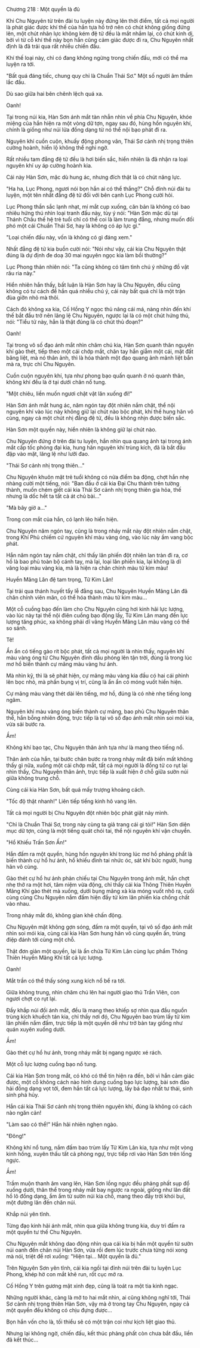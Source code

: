 




Chương 218 : Một quyền là đủ


Khi Chu Nguyên từ trên đài tu luyện này đứng lên thời điểm, tất cả mọi người là phát giác được khí thế của hắn tựa hồ trở nên có chút không giống đứng lên, một chút nhãn lực không kém đệ tử đều là mắt nhắm lại, có chút kinh dị, bởi vì từ cỗ khí thế này bọn hắn cũng cảm giác được đi ra, Chu Nguyên nhất định là đã trải qua rất nhiều chiến đấu.

Khí thế loại này, chỉ có đang không ngừng trong chiến đấu, mới có thể ma luyện ra tới.

"Bất quá đáng tiếc, chung quy chỉ là Chuẩn Thái Sơ." Một số người âm thầm lắc đầu.

Dù sao giữa hai bên chênh lệch quá xa.

Oanh!

Tại trong núi kia, Hàn Sơn ánh mắt tàn nhẫn nhìn về phía Chu Nguyên, khóe miệng của hắn hiện ra một vòng dữ tợn, ngay sau đó, hùng hồn nguyên khí, chính là giống như núi lửa đồng dạng từ nó thể nội bạo phát đi ra.

Nguyên khí cuồn cuộn, khuấy động phong vân, Thái Sơ cảnh nhị trọng thiên cường hoành, hiển lộ không thể nghi ngờ.

Rất nhiều tam đẳng đệ tử đều là hơi biến sắc, hiển nhiên là đã nhận ra loại nguyên khí uy áp cường hoành kia.

Cái này Hàn Sơn, mặc dù hung ác, nhưng đích thật là có chút năng lực.

"Ha ha, Lục Phong, ngươi nói bọn hắn ai có thể thắng?" Chỗ đỉnh núi đài tu luyện, một tên nhất đẳng đệ tử đối với bên cạnh Lục Phong cười hỏi.

Lục Phong thần sắc lạnh nhạt, mí mắt cụp xuống, căn bản là không có bao nhiêu hứng thú nhìn loại tranh đấu này, tùy ý nói: "Hàn Sơn mặc dù tại Thánh Châu thế hệ trẻ tuổi chỉ có thể coi là làm trung đẳng, nhưng muốn đối phó một cái Chuẩn Thái Sơ, hay là không có áp lực gì."

"Loại chiến đấu này, vốn là không có gì đáng xem."

Nhất đẳng đệ tử kia buồn cười nói: "Nói như vậy, cái kia Chu Nguyên thật đúng là dự định đe doạ 30 mai nguyên ngọc kia làm bồi thường?"

Lục Phong thản nhiên nói: "Ta cũng không có tâm tình chú ý những đồ vật râu ria này."

Hiển nhiên hắn thấy, bất luận là Hàn Sơn hay là Chu Nguyên, đều cũng không có tư cách để hắn quá nhiều chú ý, cái này bất quá chỉ là một trận đùa giỡn nhỏ mà thôi.

Cách đó không xa kia, Cố Hồng Y ngọc thủ nâng cái má, nàng nhìn đến khí thế bắt đầu trở nên lăng lệ Chu Nguyên, ngược lại là có một chút hứng thú, nói: "Tiểu tử này, hẳn là thật đúng là có chút thủ đoạn?"

Oanh!

Tại trong vô số đạo ánh mắt nhìn chăm chú kia, Hàn Sơn quanh thân nguyên khí gào thét, tiếp theo một cái chớp mắt, chân tay hắn giẫm một cái, mặt đất băng liệt, mà nó thân ảnh, thì là hóa thành một đạo quang ảnh mãnh liệt bắn mà ra, trực chỉ Chu Nguyên.

Cuồn cuộn nguyên khí, tựa như phong bạo quấn quanh ở nó quanh thân, không khí đều là ở tại dưới chân nổ tung.

"Một chiêu, liền muốn ngươi chật vật lăn xuống đi!"

Hàn Sơn ánh mắt hung ác, năm ngón tay đột nhiên nắm chặt, thể nội nguyên khí vào lúc này không giữ lại chút nào bộc phát, khí thế hung hãn vô cùng, ngay cả một chút nhị đẳng đệ tử, đều là không nhịn được biến sắc.

Hàn Sơn một quyền này, hiển nhiên là không giữ lại chút nào.

Chu Nguyên đứng ở trên đài tu luyện, hắn nhìn qua quang ảnh tại trong ánh mắt cấp tốc phóng đại kia, hung hãn nguyên khí trùng kích, đã là bắt đầu đập vào mặt, lăng lệ như lưỡi đao.

"Thái Sơ cảnh nhị trọng thiên..."

Chu Nguyên khuôn mặt trẻ tuổi không có nửa điểm ba động, chợt hắn nhẹ nhàng cười một tiếng, nói: "Ban đầu ở cái kia Đại Chu thành trên tường thành, muốn chém giết cái kia Thái Sơ cảnh nhị trọng thiên gia hỏa, thế nhưng là dốc hết ta tất cả át chủ bài..."

"Mà bây giờ a..."

Trong con mắt của hắn, có lạnh lẽo hiển hiện.

Chu Nguyên năm ngón tay, cũng là trong nháy mắt này đột nhiên nắm chặt, trong Khí Phủ chiếm cứ nguyên khí màu vàng óng, vào lúc này ầm vang bộc phát.

Hắn năm ngón tay nắm chặt, chỉ thấy lân phiến đột nhiên lan tràn đi ra, cơ hồ là bao phủ toàn bộ cánh tay, mà lại, loại lân phiến kia, lại không là dĩ vãng loại màu vàng kia, mà là hiện ra chân chính màu tử kim màu!

Huyền Mãng Lân đệ tam trọng, Tử Kim Lân!

Tại trải qua thánh huyết tẩy lễ đằng sau, Chu Nguyên Huyền Mãng Lân đã chân chính viên mãn, có thể hóa thành màu tử kim màu...

Một cỗ cuồng bạo đến làm cho Chu Nguyên cũng hơi kinh hãi lực lượng, vào lúc này tại thể nội điên cuồng bạo động lấy, Tử Kim Lân mang đến lực lượng tăng phúc, xa không phải dĩ vãng Huyền Mãng Lân màu vàng có thể so sánh.

Tê!

Ẩn ẩn có tiếng gào rít bộc phát, tất cả mọi người là nhìn thấy, nguyên khí màu vàng óng từ Chu Nguyên đỉnh đầu phóng lên tận trời, đúng là trong lúc mơ hồ biến thành cự mãng màu vàng hư ảnh.

Mà nhìn kỹ, thì là sẽ phát hiện, cự mãng màu vàng kia đầu có hai cái phình lên bọc nhỏ, mà phần bụng vị trí, cũng là ẩn ẩn có móng vuốt hiển hiện.

Cự mãng màu vàng thét dài lên tiếng, mơ hồ, đúng là có nhè nhẹ tiếng long ngâm.

Nguyên khí màu vàng óng biến thành cự mãng, bao phủ Chu Nguyên thân thể, hắn bỗng nhiên động, trực tiếp là tại vô số đạo ánh mắt nhìn soi mói kia, vừa sải bước ra.

Ầm!

Không khí bạo tạc, Chu Nguyên thân ảnh tựa như là mang theo tiếng nổ.

Thân ảnh của hắn, tại bước chân bước ra trong nháy mắt đã biến mất không thấy gì nữa, xuống một cái chớp mắt, tất cả mọi người là đồng tử co rụt lại nhìn thấy, Chu Nguyên thân ảnh, trực tiếp là xuất hiện ở chỗ giữa sườn núi giữa không trung chỗ.

Cùng cái kia Hàn Sơn, bất quá mấy trượng khoảng cách.

"Tốc độ thật nhanh!" Liên tiếp tiếng kinh hô vang lên.

Tất cả mọi người bị Chu Nguyên đột nhiên bộc phát giật nảy mình.

"Chỉ là Chuẩn Thái Sơ, trong này cùng ta giả trang cái gì tỏi!" Hàn Sơn diện mục dữ tợn, cũng là một tiếng quát chói tai, thể nội nguyên khí vận chuyển.

"Hổ Khiếu Trấn Sơn Ấn!"

Hắn đấm ra một quyền, hùng hồn nguyên khí trong lúc mơ hồ phảng phất là biến thành cự hổ hư ảnh, hổ khiếu đinh tai nhức óc, sát khí bức người, hung hãn vô cùng.

Gào thét cự hổ hư ảnh phản chiếu tại Chu Nguyên trong ánh mắt, hắn chợt nhẹ thở ra một hơi, tâm niệm vừa động, chỉ thấy cái kia Thông Thiên Huyền Mãng Khí gào thét mà xuống, dưới bụng mãng xà kia móng vuốt nhô ra, cuối cùng cùng Chu Nguyên nắm đấm hiện đầy tử kim lân phiến kia chồng chất vào nhau.

Trong nháy mắt đó, không gian khẽ chấn động.

Chu Nguyên mặt không gợn sóng, đấm ra một quyền, tại vô số đạo ánh mắt nhìn soi mói kia, cùng cái kia Hàn Sơn hung hãn vô cùng quyền ấn, trùng điệp đánh tới cùng một chỗ.

Thật đơn giản một quyền, lại là ẩn chứa Tử Kim Lân cùng lục phẩm Thông Thiên Huyền Mãng Khí tất cả lực lượng.

Oanh!

Mắt trần có thể thấy sóng xung kích nổ bể ra tới.

Giữa không trung, nhìn chăm chú lên hai người giao thủ Trần Viên, con ngươi chợt co rụt lại.

Đầy khắp núi đồi ánh mắt, đều là mang theo khiếp sợ nhìn qua đầu nguồn trùng kích khuếch tán kia, chỉ thấy nơi đó, Chu Nguyên bao trùm lấy tử kim lân phiến nắm đấm, trực tiếp là một quyền dễ như trở bàn tay giống như quán xuyên xuống dưới.

Ầm!

Gào thét cự hổ hư ảnh, trong nháy mắt bị ngang ngược xé rách.

Một cỗ lực lượng cuồng bạo nổ tung.

Cái kia Hàn Sơn trong mắt, có khó có thể tin hiện ra đến, bởi vì hắn cảm giác được, một cỗ không cách nào hình dung cuồng bạo lực lượng, bài sơn đảo hải đồng dạng vọt tới, đem hắn tất cả lực lượng, lấy bá đạo nhất tư thái, sinh sinh phá hủy.

Hắn cái kia Thái Sơ cảnh nhị trọng thiên nguyên khí, đúng là không có cách nào ngăn cản!

"Làm sao có thể!" Hắn hãi nhiên nghẹn ngào.

"Đông!"

Không khí nổ tung, nắm đấm bao trùm lấy Tử Kim Lân kia, tựa như một vòng kinh hồng, xuyên thấu tất cả phòng ngự, trực tiếp rơi vào Hàn Sơn trên lồng ngực.

Ầm!

Trầm muộn thanh âm vang lên, Hàn Sơn lồng ngực đều phảng phất sụp đổ xuống dưới, thân thể trong nháy mắt bay ngược ra ngoài, giống như lăn đất hồ lô đồng dạng, ầm ầm từ sườn núi kia chỗ, mang theo đầy trời khói bụi, một đường lăn đến chân núi.

Khắp núi yên tĩnh.

Từng đạo kinh hãi ánh mắt, nhìn qua giữa không trung kia, duy trì đấm ra một quyền tư thế Chu Nguyên.

Chu Nguyên mắt không dao động nhìn qua cái kia bị hắn một quyền từ sườn núi oanh đến chân núi Hàn Sơn, vừa rồi đem lúc trước chưa từng nói xong mà nói, triệt để rơi xuống: "Hiện tại... Một quyền là đủ."

Trên Nguyên Sơn yên tĩnh, cái kia ngồi tại đỉnh núi trên đài tu luyện Lục Phong, khép hờ con mắt khẽ run, rốt cục mở ra.

Cố Hồng Y trên gương mặt xinh đẹp, cũng là toát ra một tia kinh ngạc.

Những người khác, càng là mở to hai mắt nhìn, ai cũng không nghĩ tới, Thái Sơ cảnh nhị trọng thiên Hàn Sơn, vậy mà ở trong tay Chu Nguyên, ngay cả một quyền đều không có chịu đựng được...

Bọn hắn vốn cho là, tối thiểu sẽ có một trận coi như kịch liệt giao thủ.

Nhưng lại không ngờ, chiến đấu, kết thúc phảng phất còn chưa bắt đầu, liền đã kết thúc...




